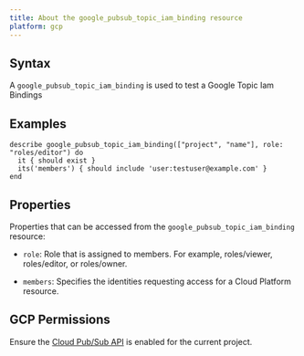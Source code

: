 ```yaml
---
title: About the google_pubsub_topic_iam_binding resource
platform: gcp
---
```


## Syntax
A `google_pubsub_topic_iam_binding` is used to test a Google Topic Iam Bindings

## Examples
```
describe google_pubsub_topic_iam_binding(["project", "name"], role: "roles/editor") do
  it { should exist }
  its('members') { should include 'user:testuser@example.com' }
end
```

## Properties
Properties that can be accessed from the `google_pubsub_topic_iam_binding` resource:

  * `role`: Role that is assigned to members. For example, roles/viewer, roles/editor, or roles/owner.

  * `members`: Specifies the identities requesting access for a Cloud Platform resource.


## GCP Permissions

Ensure the [Cloud Pub/Sub API](https://console.cloud.google.com/apis/library/pubsub.googleapis.com/) is enabled for the current project.
